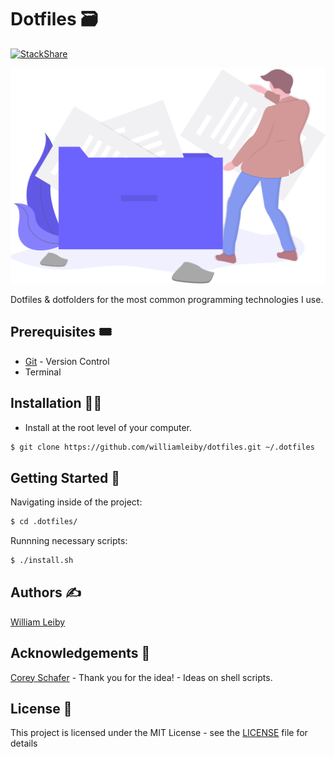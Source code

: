 # Dotfiles 🗃
[![StackShare](https://img.shields.io/badge/tech-stack-0690fa.svg?style=flat)](https://stackshare.io/williamleiby/dotfiles)

![Dotfiles Drawing](dotfiles.svg)


Dotfiles & dotfolders for the most common programming technologies I use.

## Prerequisites 🎟

* [Git](https://git-scm.com) - Version Control
* Terminal

## Installation 👷‍♂️

* Install at the root level of your computer.
```bash
$ git clone https://github.com/williamleiby/dotfiles.git ~/.dotfiles
```

## Getting Started 🐣

Navigating inside of the project:

```bash
$ cd .dotfiles/
```

Runnning necessary scripts:

```bash
$ ./install.sh
```

## Authors ✍️

[William Leiby](https://github.com/williamleiby)

## Acknowledgements 👏

[Corey Schafer](https://github.com/CoreyMSchafer) - Thank you for the idea!
[](https://github.com/) - Ideas on shell scripts.


## License 📄

This project is licensed under the MIT License - see the [LICENSE](LICENSE) file for details
